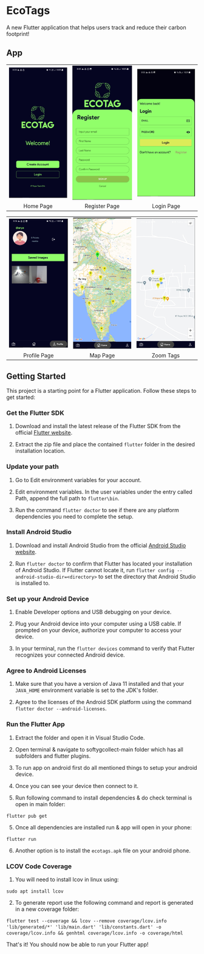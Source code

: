 # EcoTags

A new Flutter application that helps users track and reduce their carbon footprint!

## App 

<table>
  <tr>
    <td align="center">
      <img src="./img/homepage.png" width="200">
    </td>
    <td align="center">
      <img src="./img/register.png" width="200">
    </td>
    <td align="center">
      <img src="./img/login.png" width="200">
    </td>
  </tr>
  <tr>
    <td align="center">
      Home Page
    </td>
    <td align="center">
      Register Page
    </td>
    <td align="center">
      Login Page
    </td>
  </tr>
</table>
<table>
  <tr>
    <td align="center">
      <img src="./img/profile.png" width="200">
    </td>
    <td align="center">
      <img src="./img/map.png" width="200">
    </td>
    <td align="center">
      <img src="./img/locationtag.png" width="200">
    </td>
  </tr>
  <tr>
    <td align="center">
      Profile Page
    </td>
    <td align="center">
      Map Page
    </td>
    <td align="center">
      Zoom Tags
    </td>
  </tr>
</table>


## Getting Started

This project is a starting point for a Flutter application. Follow these steps to get started:


### Get the Flutter SDK

1. Download and install the latest release of the Flutter SDK from the official [Flutter website](https://flutter.dev/docs/get-started/install).

2. Extract the zip file and place the contained `flutter` folder in the desired installation location.


### Update your path

1. Go to Edit environment variables for your account.

2. Edit environment variables. In the user variables under the entry called Path, append the full path to `flutter\bin`.

3. Run the command `flutter doctor` to see if there are any platform dependencies you need to complete the setup.


### Install Android Studio

1. Download and install Android Studio from the official [Android Studio website](https://developer.android.com/studio).

2. Run `flutter doctor` to confirm that Flutter has located your installation of Android Studio. If Flutter cannot locate it, run `flutter config --android-studio-dir=<directory>` to set the directory that Android Studio is installed to.


### Set up your Android Device

1. Enable Developer options and USB debugging on your device.

2. Plug your Android device into your computer using a USB cable. If prompted on your device, authorize your computer to access your device.

3. In your terminal, run the `flutter devices` command to verify that Flutter recognizes your connected Android device.


### Agree to Android Licenses

1. Make sure that you have a version of Java 11 installed and that your `JAVA_HOME` environment variable is set to the JDK's folder.

2. Agree to the licenses of the Android SDK platform using the command `flutter doctor --android-licenses`.


### Run the Flutter App

1. Extract the folder and open it in Visual Studio Code. 

2. Open terminal & navigate to softygcollect-main folder which has all subfolders and flutter plugins.

2. To run app on android first do all mentioned things to setup your android device.

3. Once you can see your device then connect to it.

4. Run following command to install dependencies & do check terminal is open in main folder:
```
flutter pub get
```

5. Once all dependencies are installed run & app will open in your phone:
```
flutter run
```

6. Another option is to install the `ecotags.apk` file on your android phone.

### LCOV Code Coverage

1. You will need to install lcov in linux using:
```
sudo apt install lcov
```

2. To generate report use the following command and report is generated in a new coverage folder:
```
flutter test --coverage && lcov --remove coverage/lcov.info 'lib/generated/*' 'lib/main.dart' 'lib/constants.dart' -o coverage/lcov.info && genhtml coverage/lcov.info -o coverage/html
```



That's it! You should now be able to run your Flutter app! 


